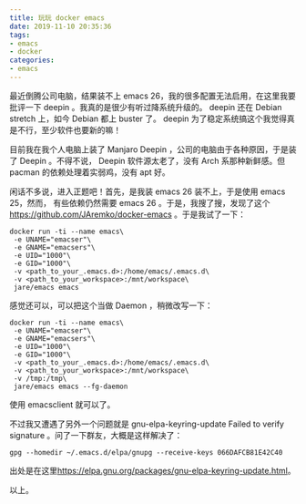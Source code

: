 ```yaml
---
title: 玩玩 docker emacs
date: 2019-11-10 20:35:36
tags:
- emacs
- docker
categories:
- emacs
---
```


最近倒腾公司电脑，结果装不上 emacs 26，我的很多配置无法启用，在这里我要批评一下 deepin 。我真的是很少有听过降系统升级的。 deepin 还在 Debian stretch 上，如今 Debian 都上 buster 了。 deepin 为了稳定系统搞这个我觉得真是不行，至少软件也要新的嘛！

<!--more-->

目前我在我个人电脑上装了 Manjaro Deepin ，公司的电脑由于各种原因，于是装了 Deepin 。不得不说， Deepin 软件源太老了，没有 Arch 系那种新鲜感。但 pacman 的依赖处理着实弱鸡，没有 apt 好。

闲话不多说，进入正题吧！首先，是我装 emacs 26 装不上，于是使用 emacs 25，然而， 有些依赖仍然需要 emacs 26 。于是，我搜了搜，发现了这个 <https://github.com/JAremko/docker-emacs> 。于是我试了一下：

``` shell
docker run -ti --name emacs\
 -e UNAME="emacser"\
 -e GNAME="emacsers"\
 -e UID="1000"\
 -e GID="1000"\
 -v <path_to_your_.emacs.d>:/home/emacs/.emacs.d\
 -v <path_to_your_workspace>:/mnt/workspace\
 jare/emacs emacs
```
感觉还可以，可以把这个当做 Daemon ，稍微改写一下：
``` shell
docker run -ti --name emacs\
 -e UNAME="emacser"\
 -e GNAME="emacsers"\
 -e UID="1000"\
 -e GID="1000"\
 -v <path_to_your_.emacs.d>:/home/emacs/.emacs.d\
 -v <path_to_your_workspace>:/mnt/workspace\
 -v /tmp:/tmp\
 jare/emacs emacs --fg-daemon
```
使用 emacsclient 就可以了。

不过我又遭遇了另外一个问题就是 gnu-elpa-keyring-update Failed to verify signature 。问了一下群友，大概是这样解决了：
``` shell
gpg --homedir ~/.emacs.d/elpa/gnupg --receive-keys 066DAFCB81E42C40
```

出处是在这里<https://elpa.gnu.org/packages/gnu-elpa-keyring-update.html>。

以上。
